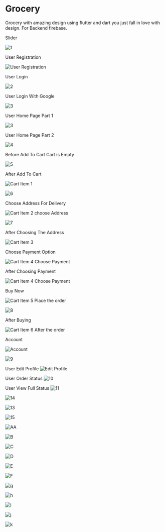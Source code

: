 # Grocery
Grocery with amazing design using flutter and dart you just fall in love with design.
For Backend firebase.

Slider 

![1](https://user-images.githubusercontent.com/85708102/147500298-1db49158-69a2-4cf2-b6dc-bcc568047fb9.jpg)

User Registration 

![User Registration](https://user-images.githubusercontent.com/85708102/148740886-51286d48-9726-407e-98fe-efced58e5177.jpg)

User Login

![2](https://user-images.githubusercontent.com/85708102/147500558-6b5586e8-fb2c-4dab-8acb-7689bc0d3f62.jpg)

User Login With Google

![3](https://user-images.githubusercontent.com/85708102/148740979-1c0bbe13-3882-48b9-8d61-39fc755c1ffd.jpg)

User Home Page Part 1


![3](https://user-images.githubusercontent.com/85708102/147500675-01d0011a-1f00-4ef7-a4dd-42153129e5f6.jpg)

User Home Page Part 2


![4](https://user-images.githubusercontent.com/85708102/147500694-e73ca1d8-ad40-487b-91f4-a4dfe104c816.jpg)

Before Add To Cart Cart is Empty

![5](https://user-images.githubusercontent.com/85708102/147500745-3731056b-cff0-465a-ab50-02cb723d2f81.jpg)

After Add To Cart  

![Cart Item 1](https://user-images.githubusercontent.com/85708102/148741751-b5329267-4f9c-4922-a323-97d74b762f97.jpg)


![6](https://user-images.githubusercontent.com/85708102/147501945-14d0372f-68df-4e87-a111-3b5078f09307.jpg)

Choose Address For Delivery 

![Cart Item 2 choose Address](https://user-images.githubusercontent.com/85708102/148742001-648b121b-aa29-49ec-af2b-fc68f083fc43.jpg)



![7](https://user-images.githubusercontent.com/85708102/147501959-5bd087a9-d3c3-4bf6-b4d0-16420de256bd.jpg)

After Choosing The Address

![Cart Item 3](https://user-images.githubusercontent.com/85708102/148742175-0a494470-1783-4b30-8555-0336599bf0bb.jpg)

Choose Payment Option

![Cart Item 4 Choose Payment](https://user-images.githubusercontent.com/85708102/148742230-972e465c-8570-46d4-95dc-2034557a51aa.jpg)

After Choosing Payment


![Cart Item 4 Choose Payment](https://user-images.githubusercontent.com/85708102/148742365-feb4b632-cd34-4db4-8b48-89eee4e11585.jpg)

Buy Now 

![Cart Item 5 Place the order](https://user-images.githubusercontent.com/85708102/148742424-bca23f38-bc98-4a71-93df-c92e8462e62b.jpg)

![8](https://user-images.githubusercontent.com/85708102/147501970-2b1e29a0-dfe2-4d74-b746-b3a293fd9f26.png)

After Buying

![Cart Item 6 After the order](https://user-images.githubusercontent.com/85708102/148742552-58a2edd7-f730-4381-8248-138022dd5ded.jpg)

Account

![Account](https://user-images.githubusercontent.com/85708102/148743040-1181f158-594e-4806-8c78-f97bf477488a.jpg)


![9](https://user-images.githubusercontent.com/85708102/147501993-39154618-3d3c-42f1-8601-c9cf6d2b14bf.jpg)

User Edit Profile
![Edit Profile](https://user-images.githubusercontent.com/85708102/148743879-dda4db4a-4af8-4139-a8c7-52ec6da460a7.jpg)

User Order Status 
![10](https://user-images.githubusercontent.com/85708102/147502004-51794c86-9b27-49d1-add0-fd3275797ad5.jpg)

User View Full Status 
![11](https://user-images.githubusercontent.com/85708102/147502028-a157e5e0-21b5-4768-b873-c1222b4e84af.jpg)





![14](https://user-images.githubusercontent.com/85708102/147502181-5a92c01b-024b-430d-bb08-44fcf9ec788e.jpg)

![13](https://user-images.githubusercontent.com/85708102/147502186-d338a058-7c1c-4369-8d8d-c88ce15fc487.jpg)

![15](https://user-images.githubusercontent.com/85708102/147502247-c7b3af2a-1866-426e-9f68-da7d90ca798e.jpg)

![AA](https://user-images.githubusercontent.com/85708102/147502651-4f452d79-2476-4436-8b2f-7f7c996680d9.jpg)

![B](https://user-images.githubusercontent.com/85708102/147502662-feb85352-5a2e-4275-92fb-eddd65304c59.jpg)

![C](https://user-images.githubusercontent.com/85708102/147502671-a220df24-b38b-4663-b88e-ad77d4516341.jpg)

![D](https://user-images.githubusercontent.com/85708102/147502675-7057ccf0-bef6-469c-a28f-8cbaece61772.jpg)

![E](https://user-images.githubusercontent.com/85708102/147502677-b91f46f7-1eaf-4f8d-a3f5-7a175b984339.jpg)

![F](https://user-images.githubusercontent.com/85708102/147502684-3c4e19ea-4cc7-4ce8-ab6b-81fc03f42076.jpg)

![g](https://user-images.githubusercontent.com/85708102/147503029-71fb23ee-2d93-437a-b15e-d04643bc5c64.jpg)

![h](https://user-images.githubusercontent.com/85708102/147503041-518fed45-5a7b-4df2-a2ba-2dd666de931f.jpg)

![i](https://user-images.githubusercontent.com/85708102/147503057-4c2e83f2-aeac-4437-a8d7-7a6e730c92d4.jpg)

![j](https://user-images.githubusercontent.com/85708102/147503065-b8cfa3ce-0f6b-48fa-af06-383e9c098eaa.jpg)

![k](https://user-images.githubusercontent.com/85708102/147503073-19342cd7-ba28-474a-8236-2db76f4d370b.jpg)
